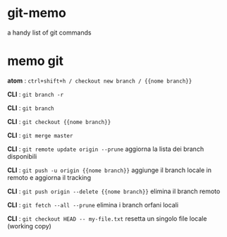 # git-memo
a handy list of git commands

# memo git

**atom** : `ctrl+shift+h / checkout new branch / {{nome branch}}`

**CLI** : `git branch -r`

**CLI** : `git branch`

**CLI** : `git checkout {{nome branch}}`

**CLI** : `git merge master`

**CLI** : `git remote update origin --prune`
	aggiorna la lista dei branch disponibili

**CLI** : `git push -u origin {{nome branch}}`
	aggiunge il branch locale in remoto e aggiorna il tracking

**CLI** : `git push origin --delete {{nome branch}}`
	elimina il branch remoto

**CLI** : `git fetch --all --prune`
	elimina i branch orfani locali

**CLI** : `git checkout HEAD -- my-file.txt`
	resetta un singolo file locale (working copy)

